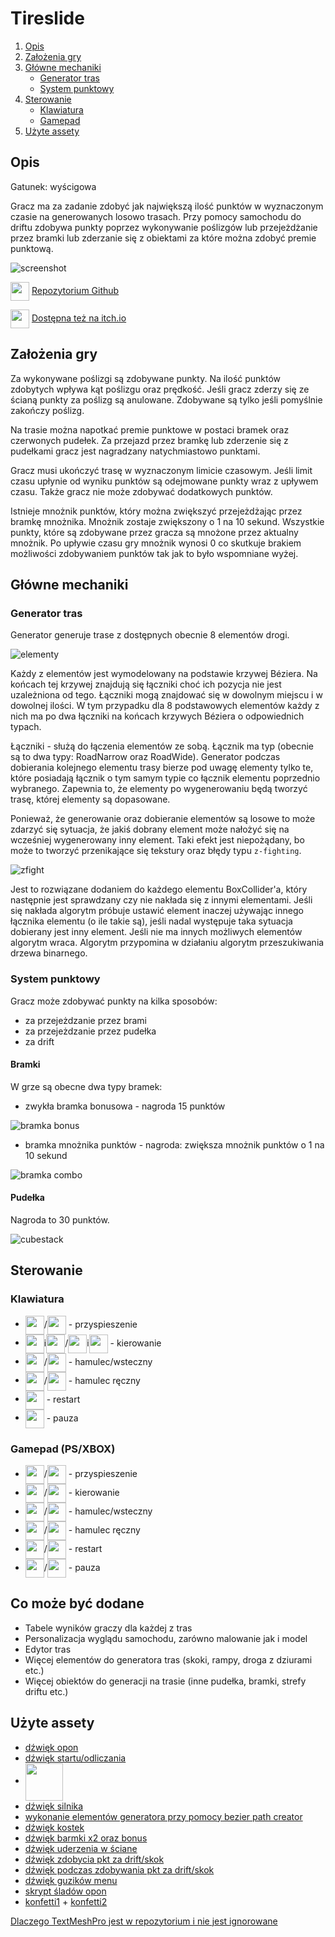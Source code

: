 # Tireslide
1. [Opis](#Opis)
2. [Założenia gry](#Założenia-gry)
3. [Główne mechaniki](#Główne-mechaniki)
    - [Generator tras](#Generator-tras)
    - [System punktowy](#System-punktowy)
4. [Sterowanie](#Sterowanie)
    - [Klawiatura](#Klawiatura)
    - [Gamepad](#Gamepad-(PS/XBOX))
5. [Użyte assety](#Użyte-assety)

## Opis
Gatunek: wyścigowa

Gracz ma za zadanie zdobyć jak największą ilość punktów w wyznaczonym czasie na generowanych losowo trasach. Przy pomocy samochodu do driftu zdobywa punkty poprzez wykonywanie poślizgów lub przejeżdżanie przez bramki lub zderzanie się z obiektami za które można zdobyć premie punktową. 

![screenshot](readmeimg/screenshot.png)

<img width="30px" style="vertical-align:middle;" src="readmeimg/github.png"> [Repozytorium Github](https://github.com/matyjb/tireslide)

<img width="30px" style="vertical-align:middle;" src="readmeimg/itch.png"> [Dostępna też na itch.io](https://matyjb.itch.io/tireslide)

## Założenia gry
Za wykonywane poślizgi są zdobywane punkty. Na ilość punktów zdobytych wpływa kąt poślizgu oraz prędkość. Jeśli gracz zderzy się ze ścianą punkty za poślizg są anulowane. Zdobywane są tylko jeśli pomyślnie zakończy poślizg. 

Na trasie można napotkać premie punktowe w postaci bramek oraz czerwonych pudełek. Za przejazd przez bramkę lub zderzenie się z pudełkami gracz jest nagradzany natychmiastowo punktami. 

Gracz musi ukończyć trasę w wyznaczonym limicie czasowym. Jeśli limit czasu upłynie od wyniku punktów są odejmowane punkty wraz z upływem czasu. Także gracz nie może zdobywać dodatkowych punktów. 

Istnieje mnożnik punktów, który można zwiększyć przejeżdżając przez bramkę mnożnika. Mnożnik zostaje zwiększony o 1 na 10 sekund. Wszystkie punkty, które są zdobywane przez gracza są mnożone przez aktualny mnożnik. Po upływie czasu gry mnożnik wynosi 0 co skutkuje brakiem możliwości zdobywaniem punktów tak jak to było wspomniane wyżej. 

## Główne mechaniki
### Generator tras
Generator generuje trase z dostępnych obecnie 8 elementów drogi.

![elementy](readmeimg/elements.png)

Każdy z elementów jest wymodelowany na podstawie krzywej Béziera. Na końcach tej krzywej znajdują się łączniki choć ich pozycja nie jest uzależniona od tego. Łączniki mogą znajdować się w dowolnym miejscu i w dowolnej ilości. W tym przypadku dla 8 podstawowych elementów każdy z nich ma po dwa łączniki na końcach krzywych Béziera o odpowiednich typach. 

Łączniki - służą do łączenia elementów ze sobą. Łącznik ma typ (obecnie są to dwa typy: RoadNarrow oraz RoadWide). Generator podczas dobierania kolejnego elementu trasy bierze pod uwagę elementy tylko te, które posiadają łącznik o tym samym typie co łącznik elementu poprzednio wybranego. Zapewnia to, że elementy po wygenerowaniu będą tworzyć trasę, której elementy są dopasowane. 

Ponieważ, że generowanie oraz dobieranie elementów są losowe to może zdarzyć się sytuacja, że jakiś dobrany element może nałożyć się na wcześniej wygenerowany inny element. Taki efekt jest niepożądany, bo może to tworzyć przenikające się tekstury oraz błędy typu `z-fighting`. 

![zfight](readmeimg/zfight.png)

Jest to rozwiązane dodaniem do każdego elementu BoxCollider'a, który następnie jest sprawdzany czy nie nakłada się z innymi elementami. Jeśli się nakłada algorytm próbuje ustawić element inaczej używając innego łącznika elementu (o ile takie są), jeśli nadal występuje taka sytuacja dobierany jest inny element. Jeśli nie ma innych możliwych elementów algorytm wraca. Algorytm przypomina w działaniu algorytm przeszukiwania drzewa binarnego.
### System punktowy
Gracz może zdobywać punkty na kilka sposobów:
- za przejeżdzanie przez brami
- za przejeżdzanie przez pudełka
- za drift

#### Bramki
W grze są obecne dwa typy bramek:
- zwykła bramka bonusowa - nagroda 15 punktów

![bramka bonus](readmeimg/bramkabonus.png)
- bramka mnożnika punktów - nagroda: zwiększa mnożnik punktów o 1 na 10 sekund

![bramka combo](readmeimg/bramkacombo.png)

#### Pudełka
Nagroda to 30 punktów.

![cubestack](readmeimg/cubestack.png)
## Sterowanie
### Klawiatura
- <img width="30px" style="vertical-align:middle;" src="Key_Prompts/Keyboard_Mouse/Dark/Arrow_Up_Key_Dark.png">/<img width="30px" style="vertical-align:middle;" src="Key_Prompts/Keyboard_Mouse/Dark/W_Key_Dark.png"> - przyspieszenie
- <img width="30px" style="vertical-align:middle;" src="Key_Prompts/Keyboard_Mouse/Dark/Arrow_Left_Key_Dark.png">i<img width="30px" style="vertical-align:middle;" src="Key_Prompts/Keyboard_Mouse/Dark/Arrow_Right_Key_Dark.png">/<img width="30px" style="vertical-align:middle;" src="Key_Prompts/Keyboard_Mouse/Dark/A_Key_Dark.png">i<img width="30px" style="vertical-align:middle;" src="Key_Prompts/Keyboard_Mouse/Dark/D_Key_Dark.png"> - kierowanie
- <img width="30px" style="vertical-align:middle;" src="Key_Prompts/Keyboard_Mouse/Dark/Arrow_Down_Key_Dark.png">/<img width="30px" style="vertical-align:middle;" src="Key_Prompts/Keyboard_Mouse/Dark/S_Key_Dark.png"> - hamulec/wsteczny
- <img width="30px" style="vertical-align:middle;" src="Key_Prompts/Keyboard_Mouse/Dark/Space_Key_Dark.png">/<img width="30px" style="vertical-align:middle;" src="Key_Prompts/Keyboard_Mouse/Dark/Ctrl_Key_Dark.png"> - hamulec ręczny
- <img width="30px" style="vertical-align:middle;" src="Key_Prompts/Keyboard_Mouse/Dark/Del_Key_Dark.png"> - restart
- <img width="30px" style="vertical-align:middle;" src="Key_Prompts/Keyboard_Mouse/Dark/Esc_Key_Dark.png"> - pauza

### Gamepad (PS/XBOX)
- <img width="30px" style="vertical-align:middle;" src="Key_Prompts/PS4/PS4_R2.png">/<img width="30px" style="vertical-align:middle;" src="Key_Prompts/Xbox One/XboxOne_RT.png"> - przyspieszenie
- <img width="30px" style="vertical-align:middle;" src="Key_Prompts/PS4/PS4_Left_Stick.png">/<img width="30px" style="vertical-align:middle;" src="Key_Prompts/Xbox One/XboxOne_Left_Stick.png"> - kierowanie
- <img width="30px" style="vertical-align:middle;" src="Key_Prompts/PS4/PS4_L2.png">/<img width="30px" style="vertical-align:middle;" src="Key_Prompts/Xbox One/XboxOne_LT.png"> - hamulec/wsteczny
- <img width="30px" style="vertical-align:middle;" src="Key_Prompts/PS4/PS4_R1.png">/<img width="30px" style="vertical-align:middle;" src="Key_Prompts/Xbox One/XboxOne_RB.png"> - hamulec ręczny
- <img width="30px" style="vertical-align:middle;" src="Key_Prompts/PS4/PS4_Triangle.png">/<img width="30px" style="vertical-align:middle;" src="Key_Prompts/Xbox One/XboxOne_Y.png"> - restart
- <img width="30px" style="vertical-align:middle;" src="Key_Prompts/PS4/PS4_Options.png">/<img width="30px" style="vertical-align:middle;" src="Key_Prompts/Xbox One/XboxOne_Menu.png"> - pauza


## Co może być dodane
 - Tabele wyników graczy dla każdej z tras
 - Personalizacja wyglądu samochodu, zarówno malowanie jak i model
 - Edytor tras
 - Więcej elementów do generatora tras (skoki, rampy, droga z dziurami etc.)
 - Więcej obiektów do generacji na trasie (inne pudełka, bramki, strefy driftu etc.)


## Użyte assety
 - [dźwięk opon](https://randyol.home.xs4all.nl/wavgeluiden/wav_geluiden.htm)
 - [dźwięk startu/odliczania](https://freesound.org/people/JustInvoke/sounds/446142/)
 - <img style="height: 60px; vertical-align: middle;" src="readmeimg/driftCar.png">
 - [dźwięk silnika](https://assetstore.unity.com/packages/audio/sound-fx/transportation/rotary-x8-free-engine-sound-pack-106119)
 - [wykonanie elementów generatora przy pomocy bezier path creator](https://assetstore.unity.com/packages/tools/utilities/b-zier-path-creator-136082)
 - [dźwięk kostek](https://freesound.org/people/AxelSpeller/sounds/369746/)
 - [dźwięk barmki x2 oraz bonus](https://freesound.org/people/Tetoszka/sounds/541499/)
 - [dźwięk uderzenia w ściane](https://freesound.org/people/thecoolcookie17/sounds/573047/)
 - [dźwięk zdobycia pkt za drift/skok](https://freesound.org/people/qubodup/sounds/60013/)
 - [dźwięk podczas zdobywania pkt za drift/skok](https://freesound.org/people/Joao_Janz/sounds/482653/)
 - [dźwięk guzików menu](https://freesound.org/people/suntemple/sounds/253172/)
 - [skrypt śladów opon](https://github.com/Nition/UnitySkidmarks)
 - [konfetti1](https://freesound.org/people/Breviceps/sounds/458398/) + [konfetti2](https://freesound.org/people/themfish/sounds/45825/)

[Dlaczego TextMeshPro jest w repozytorium i nie jest ignorowane](https://github.com/game-ci/unity-actions/issues/62)
